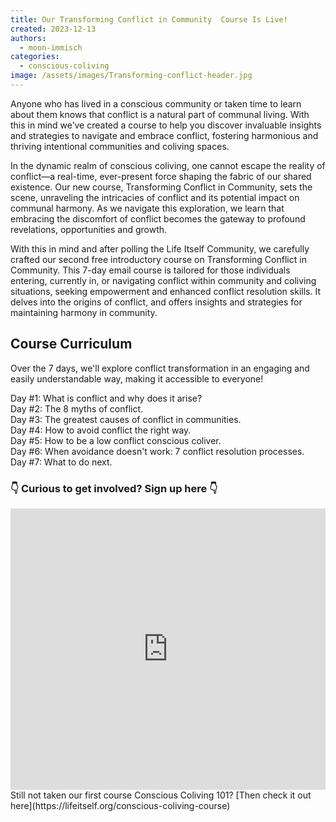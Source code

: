 ```yaml
---
title: Our Transforming Conflict in Community  Course Is Live!
created: 2023-12-13
authors:
  - moon-immisch
categories:
  - conscious-coliving
image: /assets/images/Transforming-conflict-header.jpg
---
```

Anyone who has lived in a conscious community or taken time to learn about them knows that conflict is a natural part of communal living. With this in mind we’ve created a course to help you discover invaluable insights and strategies to navigate and embrace conflict, fostering harmonious and thriving intentional communities and coliving spaces.

In the dynamic realm of conscious coliving, one cannot escape the reality of conflict—a real-time, ever-present force shaping the fabric of our shared existence. Our new course, Transforming Conflict in Community, sets the scene, unraveling the intricacies of conflict and its potential impact on communal harmony. As we navigate this exploration, we learn that embracing the discomfort of conflict becomes the gateway to profound revelations, opportunities and growth.

With this in mind and after polling the Life Itself Community, we carefully crafted our second free introductory course on Transforming Conflict in Community. This 7-day email course is tailored for those individuals entering, currently in, or navigating conflict within community and coliving situations, seeking empowerment and enhanced conflict resolution skills. It delves into the origins of conflict, and offers insights and strategies for maintaining harmony in community.

## Course Curriculum
Over the 7 days, we'll explore conflict transformation in an engaging and easily understandable way, making it accessible to everyone!

Day #1: What is conflict and why does it arise? <br/>
Day #2: The 8 myths of conflict. <br/>
Day #3: The greatest causes of conflict in communities. <br/>
Day #4: How to avoid conflict the right way. <br/>
Day #5: How to be a low conflict conscious coliver. <br/>
Day #6: When avoidance doesn't work: 7 conflict resolution processes. <br/>
Day #7: What to do next.


### 👇 Curious to get involved? Sign up here 👇
<iframe width="100%" height="450" src="https://1ebb0834.sibforms.com/serve/MUIFAMOE51WHBAdVYmAHp9bqPtM_UaUQN44HBBaEjTQjpXB_OVLnbDJMLJmlPiAn1XZlzneAyTwbWz4QgZU54zej9ck6YuihAk0eJ2ioFiMSFHmFFLCS0Itg2FW2ZJTumXgQkU5_b-MVKBDAWzVHEwz--poxCMGiUL6FmYj-ny_s7t-IG0JCoSCT70ePlTwHLiFd28yWTcxfVUG5" frameBorder="0" scrolling="auto" allowFullScreen style={{display: "block",marginLeft: "auto",marginRight: "auto",maxWidth: "100%"}}></iframe>
Still not taken our first course Conscious Coliving 101?  [Then check it out here](https://lifeitself.org/conscious-coliving-course)